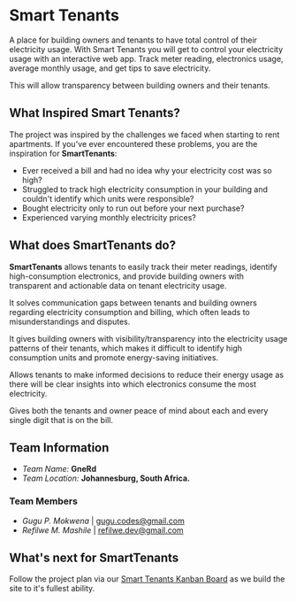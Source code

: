 # Smart Tenants

A place for building owners and tenants to have total control of their electricity usage.
With Smart Tenants you will get to control your electricity usage with an interactive web app. Track meter reading, electronics usage, average monthly usage, and get tips to save electricity.

This will allow transparency between building owners and their tenants.

## What Inspired Smart Tenants?

The project was inspired by the challenges we faced when starting to rent apartments. If you've ever encountered these problems, you are the inspiration for **SmartTenants**:

- Ever received a bill and had no idea why your electricity cost was so high?
- Struggled to track high electricity consumption in your building and couldn't identify which units were responsible?
- Bought electricity only to run out before your next purchase?
- Experienced varying monthly electricity prices?
  
## What does SmartTenants do?

**SmartTenants** allows tenants to easily track their meter readings, identify high-consumption electronics, and provide building owners with transparent and actionable data on tenant electricity usage.

It solves communication gaps between tenants and building owners regarding electricity consumption and billing, which often leads to misunderstandings and disputes.

It gives building owners with visibility/transparency into the electricity usage patterns of their tenants, which makes it difficult to identify high consumption units and promote energy-saving initiatives.

Allows tenants to make informed decisions to reduce their energy usage as there will be clear insights into which electronics consume the most electricity.

Gives both the tenants and owner peace of mind about each and every single digit that is on the bill.

## Team Information

- _Team Name:_ **GneRd**
- _Team Location:_ **Johannesburg, South Africa.**
  
### Team Members

- _Gugu P. Mokwena_ | <gugu.codes@gmail.com>
- _Refilwe M. Mashile_ | <refilwe.dev@gmail.com>

## What's next for SmartTenants

Follow the project plan via our [Smart Tenants Kanban Board](https://github.com/orgs/GneRd-org/projects/2) as we build the site to it's fullest ability.
